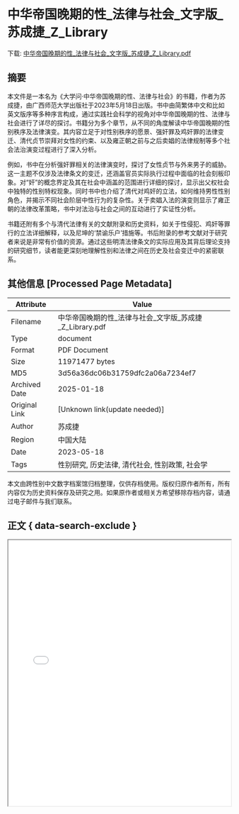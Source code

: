 # 中华帝国晚期的性_法律与社会_文字版_苏成捷_Z_Library

<!-- tcd_download_link -->
下载: [中华帝国晚期的性_法律与社会_文字版_苏成捷_Z_Library.pdf](中华帝国晚期的性_法律与社会_文字版_苏成捷_Z_Library.pdf)
<!-- tcd_download_link_end -->

## 摘要

<!-- tcd_abstract -->
本文件是一本名为《大学问·中华帝国晚期的性、法律与社会》的书籍，作者为苏成捷，由广西师范大学出版社于2023年5月18日出版。书中由简繁体中文和比如英文版序等多种序言构成，通过实践社会科学的视角对中华帝国晚期的性、法律与社会进行了详尽的探讨。书籍分为多个章节，从不同的角度解读中华帝国晚期的性别秩序及法律演变。其内容立足于对性别秩序的愿景、强奸罪及鸡奸罪的法律变迁、清代贞节崇拜对女性的约束、以及雍正朝之前与之后卖娼的法律规制等多个社会法治演变过程进行了深入分析。

例如，书中在分析强奸罪相关的法律演变时，探讨了女性贞节与外来男子的威胁。这一主题不仅涉及法律条文的变迁，还涵盖官员实际执行过程中面临的社会刻板印象。对“奸”的概念界定及其在社会中涵盖的范围进行详细的探讨，显示出父权社会中独特的性别特权现象。同时书中也介绍了清代对鸡奸的立法，如何维持男性性别角色，并揭示不同社会阶层中性行为的复杂性。关于卖娼入法的演变则显示了雍正朝的法律改革策略，书中对法治与社会之间的互动进行了实证性分析。

书籍还附有多个与清代法律有关的文献附录和历史资料，如关于性侵犯、鸡奸等罪行的立法详细解释，以及尼坤的‘禁谕乐户’措施等。书后附录的参考文献对于研究者来说是非常有价值的资源。通过这些明清法律条文的实际应用及其背后理论支持的研究细节，读者能更深刻地理解性别和法律之间在历史及社会变迁中的紧密联系。

<!-- tcd_abstract_end -->

## 其他信息 [Processed Page Metadata]

| Attribute       | Value                                  |
|-----------------|----------------------------------------|
| Filename        | 中华帝国晚期的性_法律与社会_文字版_苏成捷_Z_Library.pdf                             |
| Type            | document                                 |
| Format          | PDF Document                               |
| Size            | 11971477 bytes                           |
| MD5             | 3d56a36dc06b31759dfc2a06a7234ef7                                  |
| Archived Date   | 2025-01-18                             |
| Original Link   | [Unknown link(update needed)]                         |
| Author          | 苏成捷                               |
| Region          | 中国大陆                               |
| Date            | 2023-05-18                                 |
| Tags            | 性别研究, 历史法律, 清代社会, 性别政策, 社会学                                 |

本文由跨性别中文数字档案馆归档整理，仅供存档使用。版权归原作者所有，所有内容仅为历史资料保存及研究之用。如果原作者或相关方希望移除存档内容，请通过电子邮件与我们联系。

## 正文 { data-search-exclude }

<!-- tcd_main_text -->
<iframe src="../中华帝国晚期的性_法律与社会_文字版_苏成捷_Z_Library.pdf" width="100%" height="600px">
    <p>无法显示PDF，请下载查看。</p>
</iframe>
<!-- tcd_main_text_end -->

